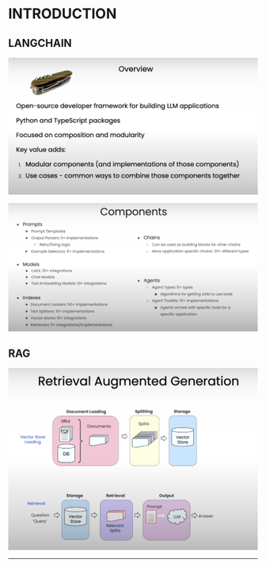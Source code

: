 # INTRODUCTION

## LANGCHAIN

![alt text](image.png)

![alt text](image-1.png)

## RAG

![alt text](image-2.png)

---
